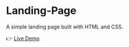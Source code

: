 # Landing-Page

A simple landing page built with HTML and CSS.

👉 [Live Demo](https://adityasakhuja18.github.io/Landing-Page/)

